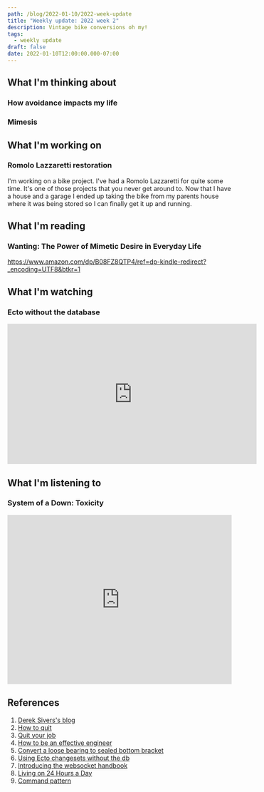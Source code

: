 ```yaml
---
path: /blog/2022-01-10/2022-week-update
title: "Weekly update: 2022 week 2"
description: Vintage bike conversions oh my!
tags:
  - weekly update
draft: false
date: 2022-01-10T12:00:00.000-07:00
---
```

## What I'm thinking about

### How avoidance impacts my life

### Mimesis

## What I'm working on

### Romolo Lazzaretti restoration

I'm working on a bike project. I've had a Romolo Lazzaretti for quite some time. It's one of those projects that you never get around to. Now that I have a house and a garage I ended up taking the bike from my parents house where it was being stored so I can finally get it up and running.

## What I'm reading

### Wanting: The Power of Mimetic Desire in Everyday Life

https://www.amazon.com/dp/B08FZ8QTP4/ref=dp-kindle-redirect?_encoding=UTF8&btkr=1

## What I'm watching

### Ecto without the database

<iframe width="560" height="315" src="https://www.youtube.com/embed/k_xDi7zAcNM" title="YouTube video player" frameborder="0" allow="accelerometer; autoplay; clipboard-write; encrypted-media; gyroscope; picture-in-picture" allowfullscreen></iframe>

## What I'm listening to

### System of a Down: Toxicity

<iframe src="https://open.spotify.com/embed/album/6jWde94ln40epKIQCd8XUh" width="100%" height="380" frameBorder="0" allowtransparency="true" allow="encrypted-media"></iframe>

## References

[sivers]: https://sive.rs/
[how-to-quit]: https://jmsbrdy.com/blog/leaving-spring/
[quit-your-job]: https://palladiummag.com/2022/01/06/quit-your-job/
[effective-engineer]: https://copyconstruct.medium.com/know-how-your-org-works-or-how-to-become-a-more-effective-engineer-1a3287d1f58d
[sealed-conversion]: https://www.youtube.com/watch?v=1BrVjDFqotE
[ecto-without-the-db]: https://www.youtube.com/watch?v=k_xDi7zAcNM
[websocket-handbook]: https://ably.com/blog/introducing-the-websocket-handbook
[24-hours]: https://www.justindfuller.com/2022/01/living-on-24-hours-a-day/
[command]: https://en.wikipedia.org/wiki/Command_pattern

1. [Derek Sivers's blog][sivers]
1. [How to quit][how-to-quit]
1. [Quit your job][quit-your-job]
1. [How to be an effective engineer][effective-engineer]
1. [Convert a loose bearing to sealed bottom bracket][sealed-conversion]
1. [Using Ecto changesets without the db][ecto-without-the-db]
1. [Introducing the websocket handbook][websocket-handbook]
1. [Living on 24 Hours a Day][24-hours]
1. [Command pattern][command]